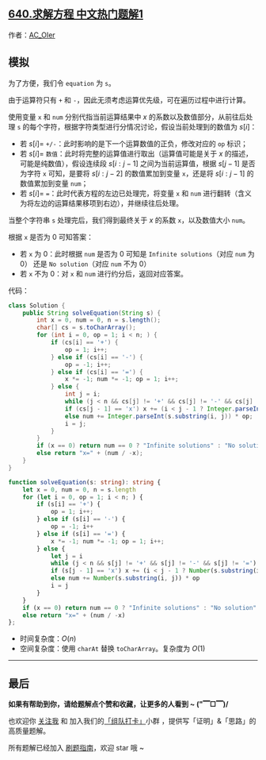 ## [640.求解方程 中文热门题解1](https://leetcode.cn/problems/solve-the-equation/solutions/100000/by-ac_oier-fvee)

作者：[AC_OIer](https://leetcode.cn/u/AC_OIer)
## 模拟

为了方便，我们令 `equation` 为 `s`。

由于运算符只有 `+` 和 `-`，因此无须考虑运算优先级，可在遍历过程中进行计算。

使用变量 `x` 和 `num` 分别代指当前运算结果中 $x$ 的系数以及数值部分，从前往后处理 `s` 的每个字符，根据字符类型进行分情况讨论，假设当前处理到的数值为 $s[i]$：

* 若 $s[i] =$ `+/-`：此时影响的是下一个运算数值的正负，修改对应的 `op` 标识；
* 若 $s[i] =$ `数值`：此时将完整的运算值进行取出（运算值可能是关于 $x$ 的描述，可能是纯数值），假设连续段 $s[i:j - 1]$ 之间为当前运算值，根据 $s[j - 1]$ 是否为字符 `x` 可知，是要将 $s[i:j - 2]$ 的数值累加到变量 `x`，还是将 $s[i:j - 1]$ 的数值累加到变量 `num`；
* 若 $s[i] =$ `=`：此时代表方程的左边已处理完，将变量 `x` 和 `num` 进行翻转（含义为将左边的运算结果移项到右边），并继续往后处理。

当整个字符串 `s` 处理完后，我们得到最终关于 $x$ 的系数 `x`，以及数值大小 `num`。

根据 `x` 是否为 $0$ 可知答案：

* 若 `x` 为 $0$：此时根据 `num` 是否为 $0$ 可知是 `Infinite solutions`（对应 `num` 为 $0$） 还是 `No solution`（对应 `num` 不为 $0$）
* 若 `x` 不为 $0$：对 `x` 和 `num` 进行约分后，返回对应答案。

代码：
```Java []
class Solution {
    public String solveEquation(String s) {
        int x = 0, num = 0, n = s.length();
        char[] cs = s.toCharArray();
        for (int i = 0, op = 1; i < n; ) {
            if (cs[i] == '+') {
                op = 1; i++;
            } else if (cs[i] == '-') {
                op = -1; i++;
            } else if (cs[i] == '=') {
                x *= -1; num *= -1; op = 1; i++;
            } else {
                int j = i;
                while (j < n && cs[j] != '+' && cs[j] != '-' && cs[j] != '=') j++;
                if (cs[j - 1] == 'x') x += (i < j - 1 ? Integer.parseInt(s.substring(i, j - 1)) : 1) * op;
                else num += Integer.parseInt(s.substring(i, j)) * op;
                i = j;
            }
        }
        if (x == 0) return num == 0 ? "Infinite solutions" : "No solution";    
        else return "x=" + (num / -x);
    }
}
```
```TypeScript []
function solveEquation(s: string): string {
    let x = 0, num = 0, n = s.length
    for (let i = 0, op = 1; i < n; ) {
        if (s[i] == '+') {
            op = 1; i++;
        } else if (s[i] == '-') {
            op = -1; i++
        } else if (s[i] == '=') {
            x *= -1; num *= -1; op = 1; i++;
        } else {
            let j = i
            while (j < n && s[j] != '+' && s[j] != '-' && s[j] != '=') j++
            if (s[j - 1] == 'x') x += (i < j - 1 ? Number(s.substring(i, j - 1)) : 1) * op
            else num += Number(s.substring(i, j)) * op
            i = j
        }
    }
    if (x == 0) return num == 0 ? "Infinite solutions" : "No solution"    
    else return "x=" + (num / -x)
};
```
* 时间复杂度：$O(n)$
* 空间复杂度：使用 `charAt` 替换 `toCharArray`。复杂度为 $O(1)$

---

## 最后

**如果有帮助到你，请给题解点个赞和收藏，让更多的人看到 ~ ("▔□▔)/**

也欢迎你 [关注我](https://oscimg.oschina.net/oscnet/up-19688dc1af05cf8bdea43b2a863038ab9e5.png) 和 加入我们的[「组队打卡」](https://leetcode-cn.com/u/ac_oier/)小群 ，提供写「证明」&「思路」的高质量题解。

所有题解已经加入 [刷题指南](https://github.com/SharingSource/LogicStack-LeetCode/wiki)，欢迎 star 哦 ~